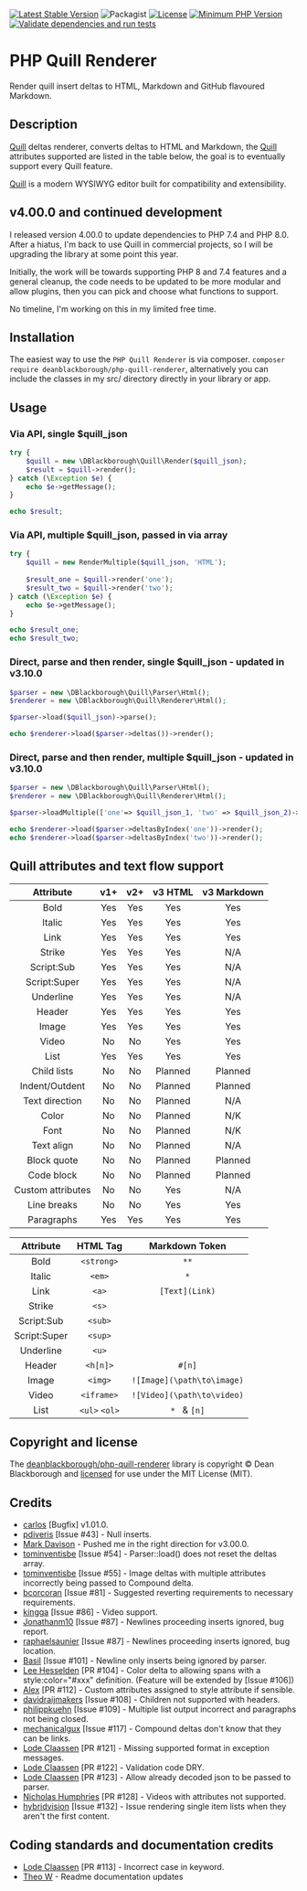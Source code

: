 [![Latest Stable Version](https://img.shields.io/packagist/v/deanblackborough/php-quill-renderer.svg?style=flat-square)](https://packagist.org/packages/deanblackborough/php-quill-renderer)
![Packagist](https://img.shields.io/packagist/dt/deanblackborough/php-quill-renderer.svg)
[![License](https://img.shields.io/badge/license-MIT-blue.svg)](https://github.com/deanblackborough/php-quill-renderer/blob/master/LICENSE)
[![Minimum PHP Version](https://img.shields.io/badge/php->=7.4-8892BF.svg)](https://php.net/)
[![Validate dependencies and run tests](https://github.com/deanblackborough/php-quill-renderer/actions/workflows/php.yml/badge.svg)](https://github.com/deanblackborough/php-quill-renderer/actions/workflows/php.yml)

# PHP Quill Renderer

Render quill insert deltas to HTML, Markdown and GitHub flavoured Markdown.

## Description

[Quill](https://github.com/quilljs/quill)  deltas renderer, converts deltas to HTML and Markdown, the [Quill](https://github.com/quilljs/quill) attributes 
supported are listed in the table below, the goal is to eventually support every Quill feature.

[Quill](https://github.com/quilljs/quill) is a modern WYSIWYG editor built for compatibility and extensibility.

## v4.00.0 and continued development

I released version 4.00.0 to update dependencies to PHP 7.4 and PHP 8.0. After 
a hiatus, I'm back to use Quill in commercial projects, so I will be upgrading the 
library at some point this year.

Initially, the work will be towards supporting PHP 8 and 7.4 features and a
general cleanup, the code needs to be updated to be more modular and allow 
plugins, then you can pick and choose what functions to support.

No timeline, I'm working on this in my limited free time.

## Installation
 
The easiest way to use the `PHP Quill Renderer` is via composer. 
```composer require deanblackborough/php-quill-renderer```, 
alternatively you can include the classes in my src/ directory directly in your 
library or app.

## Usage

### Via API, single $quill_json
```php
try {
    $quill = new \DBlackborough\Quill\Render($quill_json);
    $result = $quill->render();
} catch (\Exception $e) {
    echo $e->getMessage();
}

echo $result;
```

### Via API, multiple $quill_json, passed in via array

```php
try {
    $quill = new RenderMultiple($quill_json, 'HTML');
    
    $result_one = $quill->render('one');
    $result_two = $quill->render('two');
} catch (\Exception $e) {
    echo $e->getMessage();
}

echo $result_one;
echo $result_two;
```

### Direct, parse and then render, single $quill_json - updated in v3.10.0

```php
$parser = new \DBlackborough\Quill\Parser\Html();
$renderer = new \DBlackborough\Quill\Renderer\Html();

$parser->load($quill_json)->parse();

echo $renderer->load($parser->deltas())->render();
```

### Direct, parse and then render, multiple $quill_json - updated in v3.10.0

```php
$parser = new \DBlackborough\Quill\Parser\Html();
$renderer = new \DBlackborough\Quill\Renderer\Html();

$parser->loadMultiple(['one'=> $quill_json_1, 'two' => $quill_json_2)->parseMultiple();

echo $renderer->load($parser->deltasByIndex('one'))->render();
echo $renderer->load($parser->deltasByIndex('two'))->render();
```

## Quill attributes and text flow support

| Attribute | v1+ | v2+ | v3 HTML | v3 Markdown
| :---: | :---: | :---: | :---: | :---:
| Bold | Yes | Yes | Yes | Yes
| Italic | Yes | Yes | Yes | Yes
| Link | Yes | Yes | Yes | Yes
| Strike | Yes | Yes | Yes | N/A
| Script:Sub | Yes | Yes | Yes | N/A
| Script:Super | Yes | Yes | Yes | N/A
| Underline | Yes | Yes | Yes | N/A
| Header | Yes | Yes | Yes | Yes
| Image | Yes | Yes | Yes | Yes
| Video | No | No | Yes | Yes
| List | Yes | Yes | Yes | Yes
| Child lists | No | No | Planned | Planned
| Indent/Outdent | No| No | Planned | Planned
| Text direction | No | No | Planned | N/A
| Color | No | No | Planned | N/K
| Font | No | No | Planned | N/K
| Text align | No | No | Planned | N/A
| Block quote | No | No | Planned | Planned
| Code block | No | No | Planned | Planned
| Custom attributes | No | No | Yes | N/A
| Line breaks | No | No | Yes | Yes
| Paragraphs | Yes | Yes | Yes | Yes

| Attribute | HTML Tag | Markdown Token
| :---: | :---: | :---:
| Bold | `<strong>` | `**`
| Italic | `<em>` | `*`
| Link | `<a>` | `[Text](Link)`
| Strike | `<s>` |
| Script:Sub | `<sub>` |
| Script:Super | `<sup>` |
| Underline | `<u>` |
| Header | `<h[n]>` | `#[n]`
| Image | `<img>` | `![Image](\path\to\image)`
| Video | `<iframe>` | `![Video](\path\to\video)`
| List | `<ul>` `<ol>` | `* ` & `[n]`

## Copyright and license
The [deanblackborough/php-quill-renderer](https://github.com/deanblackborough/php-quill-renderer) 
library is copyright © Dean Blackborough and 
[licensed](https://github.com/deanblackborough/php-quill-renderer/blob/master/LICENSE) 
for use under the MIT License (MIT). 

## Credits

* [carlos](https://github.com/sald19) [Bugfix] v1.01.0.
* [pdiveris](https://github.com/pdiveris) [Issue #43] - Null inserts.
* [Mark Davison](https://github.com/markdavison) - Pushed me in the right direction for v3.00.0.
* [tominventisbe](https://github.com/tominventisbe) [Issue #54] - Parser::load() does not reset the deltas array.
* [tominventisbe](https://github.com/tominventisbe) [Issue #55] - Image deltas with multiple attributes incorrectly being passed to Compound delta.
* [bcorcoran](https://github.com/bcorcoran) [Issue #81] - Suggested reverting requirements to necessary requirements.
* [kingga](https://github.com/kingga) [Issue #86] - Video support.
* [Jonathanm10](https://github.com/Jonathanm10) [Issue #87] - Newlines proceeding inserts ignored, bug report.
* [raphaelsaunier](https://github.com/raphaelsaunier) [Issue #87] - Newlines proceeding inserts ignored, bug location.
* [Basil](https://github.com/nadar) [Issue #101] - Newline only inserts being ignored by parser.
* [Lee Hesselden](https://github.com/on2) [PR #104] - Color delta to allowing spans with a style:color="#xxx" definition. (Feature will be extended by [Issue #106])
* [Alex](https://github.com/AlexFence) [PR #112] - Custom attributes assigned to style attribute if sensible.
* [davidraijmakers](https://github.com/davidraijmakers) [Issue #108] - Children not supported with headers.
* [philippkuehn](https://github.com/philippkuehn) [Issue #109] - Multiple list output incorrect and paragraphs not being closed.
* [mechanicalgux](https://github.com/mechanicalgux) [Issue #117] - Compound deltas don't know that they can be links.
* [Lode Claassen](https://github.com/lode) [PR #121] - Missing supported format in exception messages.
* [Lode Claassen](https://github.com/lode) [PR #122] - Validation code DRY.
* [Lode Claassen](https://github.com/lode) [PR #123] - Allow already decoded json to be passed to parser.
* [Nicholas Humphries](https://github.com/Humni) [PR #128] - Videos with attributes not supported.
* [hybridvision](https://github.com/hybridvision) [Issue #132] - Issue rendering single item lists when they aren't the first content.

## Coding standards and documentation credits

* [Lode Claassen](https://github.com/lode) [PR #113] - Incorrect case in keyword. 
* [Theo W](https://github.com/Theo-W) - Readme documentation updates
